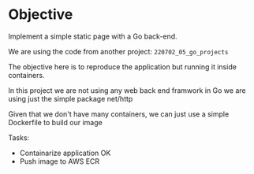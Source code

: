 # Objective

Implement a simple static page with a Go back-end.

We are using the code from another project: `220702_05_go_projects`

The objective here is to reproduce the application but running it inside containers.

In this project we are not using any web back end framwork in Go
we are using just the simple package net/http

Given that we don't have many containers, we can just use a simple Dockerfile to build our image


Tasks:
- Containarize application OK
- Push image to AWS ECR
